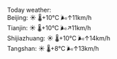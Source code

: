 Today weather:  
Beijing: ☀️   🌡️+10°C 🌬️↑11km/h  
Tianjin: ☀️   🌡️+10°C 🌬️↗11km/h  
Shijiazhuang: ☀️   🌡️+10°C 🌬️↑14km/h  
Tangshan: ☀️   🌡️+8°C 🌬️↑13km/h  

